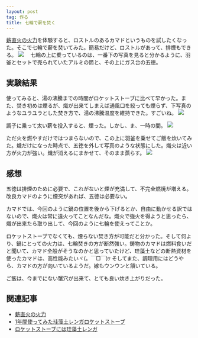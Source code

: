 ```yaml
---
layout: post
tag: 作る
title: 七輪で薪を焚く
---
```

[薪直火の火力](http://kobapan.com/blog/2017/03/01/irori.html)を体験すると、ロストルのあるカマドというものを試したくなった。そこで七輪で薪を焚いてみた。簡易だけど、ロストルがあって、排煙もできる。
![](https://c1.staticflickr.com/3/2945/33332534200_16837d65d4.jpg)
　七輪の上に乗っているのは、一番下の写真を見ると分かるように、羽釜とセットで売られていたアルミの筒と、その上にガス台の五徳。

## 実験結果

使ってみると、湯の沸騰までの時間がロケットストーブに比べて早かった。また、焚き初めは煙るが、熾が出来てしまえば通風口を絞っても煙らず、下写真のようなユラユラとした焚き方で、湯の沸騰温度を維持できた。すごいね。
![](https://c1.staticflickr.com/3/2882/33675883576_28c431755c.jpg)

調子に乗って太い薪を投入すると、煙った。しかし、ま、一時の間。
![](https://c1.staticflickr.com/3/2923/33675902306_2a1ff6645c.jpg)

ただ火を燃やすだけではつまらないので、この上に羽釜を乗せてご飯を炊いてみた。熾だけになった時点で、五徳を外して写真のような状態にした。熾火は近い方が火力が強い。熾が消えるにまかせて、そのまま蒸らす。
![](https://c2.staticflickr.com/4/3950/33587499281_05c3e2d658.jpg)

## 感想

五徳は排煙のために必要で、これがないと煙が充満して、不完全燃焼が増える。改良カマドのように煙突があれば、五徳は必要ない。

カマドでは、今回のように鍋の位置を後から下げるとか、自由に動かせる訳ではないので、熾火は常に遠火ってことなんだな。熾火で強火を得ようと思ったら、熾が出来たら取り出して、今回のように七輪を使えってことか。

ロケットストーブでなくても、煙らない焚き方が可能だと分かった。そして何より、鍋にとっての火力は、七輪焚きの方が断然強い。鋳物のカマドは燃料食いだと聞いて、カマド全般がそうなのかと思っていたけど、珪藻土などの断熱資材を使ったカマドは、高性能みたいヾ(。￣□￣)ﾂ そしてまた、調理用にはどうやら、カマドの方が向いているようだ。嫁もウンウンと頷いている。

ご飯は、今までにない蟹穴が出来て、とても良い炊き上がりだった。


## 関連記事
- [薪直火の火力](http://kobapan.com/blog/2017/03/01/irori.html)
- [1年間使ってみた珪藻土レンガロケットストーブ](http://kobapan.com/blog/2017/02/18/rocket.html)
- [ロケットストーブには珪藻土レンガ](http://kobapan.com/blog/2015/10/22/rocket.html)
